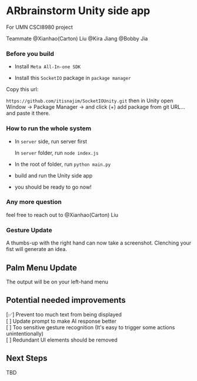 # ARbrainstorm Unity side app

For UMN CSCI8980 project

Teammate @Xianhao(Carton) Liu @Kira Jiang @Bobby Jia

### Before you build

- Install `Meta All-In-one SDK`

- Install this `SocketIO` package in `package manager`

Copy this url:

`https://github.com/itisnajim/SocketIOUnity.git` then in Unity open Window -> Package Manager -> and click (+) add package from git URL... and paste it there.

### How to run the whole system

- In `server` side, run server first

  In `server` folder, run `node index.js`

- In the root of folder, run `python main.py`

- build and run the Unity side app

- you should be ready to go now!

### Any more question

feel free to reach out to @Xianhao(Carton) Liu


### Gesture Update
A thumbs-up with the right hand can now take a screenshot. 
Clenching your fist will generate an idea.

## Palm Menu Update
The output will be on your left-hand menu

## Potential needed improvements
[✅] Prevent too much text from being displayed    
[ ] Update prompt to make AI response better   
[ ] Too sensitive gesture recognition (It's easy to trigger some actions unintentionally)   
[ ] Redundant UI elements should be removed   

## Next Steps
TBD
